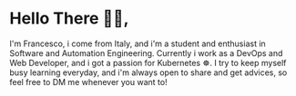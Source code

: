 # Hello There 👋🏼,

I'm Francesco, i come from Italy, and i'm a student and enthusiast in Software and Automation Engineering. Currently i work as a DevOps and Web Developer, and i got a passion for Kubernetes ☸️. I try to keep myself busy learning everyday, and i'm always open to share and get advices, so feel free to DM me whenever you want to! 

